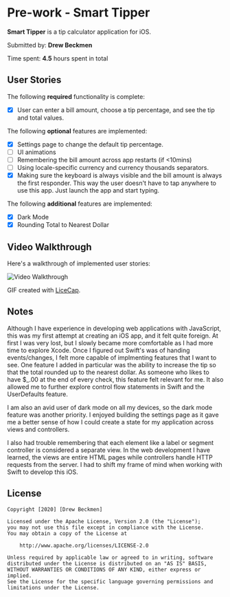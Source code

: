 # Pre-work - Smart Tipper

**Smart Tipper** is a tip calculator application for iOS.

Submitted by: **Drew Beckmen**

Time spent: **4.5** hours spent in total

## User Stories

The following **required** functionality is complete:

* [x] User can enter a bill amount, choose a tip percentage, and see the tip and total values.

The following **optional** features are implemented:
* [x] Settings page to change the default tip percentage.
* [ ] UI animations
* [ ] Remembering the bill amount across app restarts (if <10mins)
* [ ] Using locale-specific currency and currency thousands separators.
* [x] Making sure the keyboard is always visible and the bill amount is always the first responder. This way the user doesn't have to tap anywhere to use this app. Just launch the app and start typing.

The following **additional** features are implemented:

- [x] Dark Mode
- [x] Rounding Total to Nearest Dollar 

## Video Walkthrough 

Here's a walkthrough of implemented user stories:

<img src='https://imgur.com/a/EQH8whk' title='Video Walkthrough' width='' alt='Video Walkthrough' />

GIF created with [LiceCap](http://www.cockos.com/licecap/).

## Notes

Although I have experience in developing web applications with JavaScript, this was my first attempt at creating an iOS app, and it felt quite foreign. At first I was very lost, but I slowly became more comfortable as I had more time to explore Xcode. Once I figured out Swift's was of handing events/changes, I felt more capable of implmenting features that I want to see. One feature I added in particular was the ability to increase the tip so that the total rounded up to the nearest dollar. As someone who likes to have  $_.00 at the end of every check, this feature felt relevant for me. It also allowed me to further explore control flow statements in Swift and the UserDefaults feature. 

I am also an avid user of dark mode on all my devices, so the dark mode feature was another priority. I enjoyed building the settings page as it gave me a better sense of how I could create a state for my application across views and controllers. 

I also had trouble remembering that each element like a label or segment controller is considered a separate view. In the web development I have learned, the views are entire HTML pages while controllers handle HTTP requests from the server. I had to shift my frame of mind when working with Swift to develop this iOS. 

## License

    Copyright [2020] [Drew Beckmen]

    Licensed under the Apache License, Version 2.0 (the "License");
    you may not use this file except in compliance with the License.
    You may obtain a copy of the License at

        http://www.apache.org/licenses/LICENSE-2.0

    Unless required by applicable law or agreed to in writing, software
    distributed under the License is distributed on an "AS IS" BASIS,
    WITHOUT WARRANTIES OR CONDITIONS OF ANY KIND, either express or implied.
    See the License for the specific language governing permissions and
    limitations under the License.
